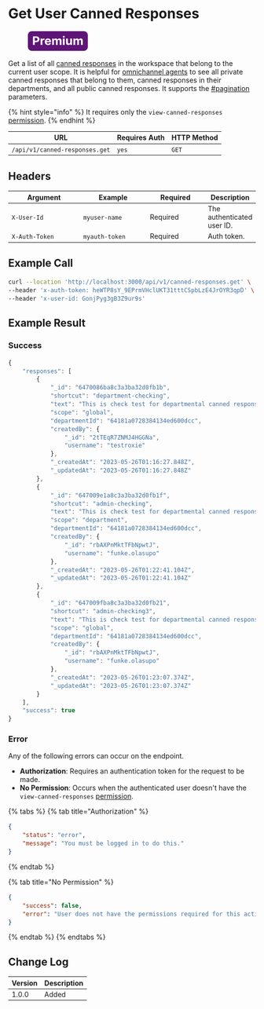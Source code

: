 # Get User Canned Responses

<figure><img src="../../../../../../.gitbook/assets/Premium.svg" alt=""><figcaption></figcaption></figure>

Get a list of all [canned responses](https://docs.rocket.chat/use-rocket.chat/omnichannel/canned-responses) in the workspace that belong to the current user scope. It is helpful for [omnichannel agents](https://docs.rocket.chat/use-rocket.chat/omnichannel/agents) to see all private canned responses that belong to them, canned responses in their departments, and all public canned responses. It supports the [#pagination](../../../#pagination "mention") parameters.

{% hint style="info" %}
It requires only the `view-canned-responses` [permission](https://docs.rocket.chat/use-rocket.chat/workspace-administration/permissions).&#x20;
{% endhint %}

| URL                            | Requires Auth | HTTP Method |
| ------------------------------ | ------------- | ----------- |
| `/api/v1/canned-responses.get` | `yes`         | `GET`       |

## Headers

<table><thead><tr><th width="179">Argument</th><th width="169">Example</th><th width="136">Required</th><th>Description</th></tr></thead><tbody><tr><td><code>X-User-Id</code></td><td><code>myuser-name</code></td><td>Required</td><td>The authenticated  user ID.</td></tr><tr><td><code>X-Auth-Token</code></td><td><code>myauth-token</code></td><td>Required</td><td>Auth token.</td></tr></tbody></table>



## Example Call

```bash
curl --location 'http://localhost:3000/api/v1/canned-responses.get' \
--header 'x-auth-token: heWTP8sY_9EPrmVHclUKT31tttCSpbLzE4JrOYR3qpD' \
--header 'x-user-id: GonjPyg3gB3Z9ur9s'
```

## Example Result

### Success

```javascript
{
    "responses": [
        {
            "_id": "6470086ba8c3a3ba32d0fb1b",
            "shortcut": "department-checking",
            "text": "This is check test for departmental canned response",
            "scope": "global",
            "departmentId": "64181a0728384134ed600dcc",
            "createdBy": {
                "_id": "2tTEqR7ZNMJ4HGGNa",
                "username": "testroxie"
            },
            "_createdAt": "2023-05-26T01:16:27.848Z",
            "_updatedAt": "2023-05-26T01:16:27.848Z"
        },
        {
            "_id": "647009e1a8c3a3ba32d0fb1f",
            "shortcut": "admin-checking",
            "text": "This is check test for departmental canned response",
            "scope": "department",
            "departmentId": "64181a0728384134ed600dcc",
            "createdBy": {
                "_id": "rbAXPnMktTFbNpwtJ",
                "username": "funke.olasupo"
            },
            "_createdAt": "2023-05-26T01:22:41.104Z",
            "_updatedAt": "2023-05-26T01:22:41.104Z"
        },
        {
            "_id": "647009fba8c3a3ba32d0fb21",
            "shortcut": "admin-checking3",
            "text": "This is check test for departmental canned response",
            "scope": "global",
            "departmentId": "64181a0728384134ed600dcc",
            "createdBy": {
                "_id": "rbAXPnMktTFbNpwtJ",
                "username": "funke.olasupo"
            },
            "_createdAt": "2023-05-26T01:23:07.374Z",
            "_updatedAt": "2023-05-26T01:23:07.374Z"
        }
    ],
    "success": true
}
```

### Error

Any of the following errors can occur on the endpoint.

* **Authorization**: Requires an authentication token for the request to be made.
* **No Permission**: Occurs when the authenticated user doesn't have the  `view-canned-responses`   [permission](https://docs.rocket.chat/use-rocket.chat/workspace-administration/permissions).

{% tabs %}
{% tab title="Authorization" %}
```json
{
    "status": "error",
    "message": "You must be logged in to do this."
}
```
{% endtab %}

{% tab title="No Permission" %}
```json
{
    "success": false,
    "error": "User does not have the permissions required for this action [error-unauthorized]"
}
```
{% endtab %}
{% endtabs %}

## Change Log

| Version | Description |
| ------- | ----------- |
| 1.0.0   | Added       |
